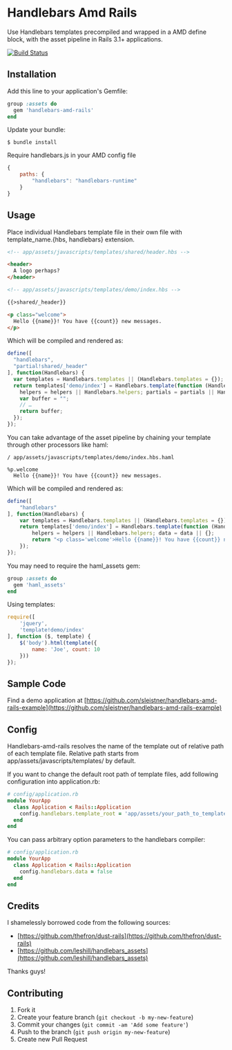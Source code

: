 # Handlebars Amd Rails

Use Handlebars templates precompiled and wrapped in a AMD define block, with the asset pipeline in Rails 3.1+ applications.

[![Build Status](https://travis-ci.org/sleistner/handlebars-amd-rails.png?branch=master)](https://travis-ci.org/sleistner/handlebars-amd-rails)

## Installation

Add this line to your application's Gemfile:

```ruby
group :assets do
  gem 'handlebars-amd-rails'
end
```

Update your bundle:

```
$ bundle install
```

Require handlebars.js in your AMD config file

```javascript
{
    paths: {
        "handlebars": "handlebars-runtime"
    }
}
```

## Usage

Place individual Handlebars template file in their own file with template_name.{hbs, handlebars} extension.

```html
<!-- app/assets/javascripts/templates/shared/header.hbs -->

<header>
  A logo perhaps?
</header> 
```

```html
<!-- app/assets/javascripts/templates/demo/index.hbs -->

{{>shared/_header}}

<p class="welcome">
  Hello {{name}}! You have {{count}} new messages.
</p>
```

Which will be compiled and rendered as:

```javascript
define([
  "handlebars",
  "partial!shared/_header"
], function(Handlebars) {
  var templates = Handlebars.templates || (Handlebars.templates = {});
  return templates['demo/index'] = Handlebars.template(function (Handlebars,depth0,helpers,partials,data) {
    helpers = helpers || Handlebars.helpers; partials = partials || Handlebars.partials; data = data || {};
    var buffer = "";
	// …
    return buffer;
  });
});
```

You can take advantage of the asset pipeline by chaining your template through other processors like haml:

```haml
/ app/assets/javascripts/templates/demo/index.hbs.haml

%p.welcome
  Hello {{name}}! You have {{count}} new messages.
```

Which will be compiled and rendered as:

```javascript
define([
	"handlebars"
], function(Handlebars) {
    var templates = Handlebars.templates || (Handlebars.templates = {});
    return templates['demo/index'] = Handlebars.template(function (Handlebars,depth0,helpers,partials,data) {
        helpers = helpers || Handlebars.helpers; data = data || {};
        return "<p class='welcome'>Hello {{name}}! You have {{count}} new messages.</p>";
    });
});
```

You may need to require the haml_assets gem:

```ruby
group :assets do
  gem 'haml_assets'
end
```

Using templates:

```javascript
require([
    'jquery',
    'template!demo/index'
], function ($, template) {
    $('body').html(template({
        name: 'Joe', count: 10
    }))
});
```

## Sample Code

Find a demo application at [https://github.com/sleistner/handlebars-amd-rails-example](https://github.com/sleistner/handlebars-amd-rails-example)

## Config

Handlebars-amd-rails resolves the name of the template out of relative path of each template file. Relative path starts from app/assets/javascripts/templates/ by default.

If you want to change the default root path of template files, add following configuration into application.rb:

```ruby
# config/application.rb
module YourApp
  class Application < Rails::Application
    config.handlebars.template_root = 'app/assets/your_path_to_templates/'
  end
end
```

You can pass arbitrary option parameters to the handlebars compiler:

```ruby
# config/application.rb
module YourApp
  class Application < Rails::Application
    config.handlebars.data = false
  end
end
```

## Credits

I shamelessly borrowed code from the following sources:

* [https://github.com/thefron/dust-rails](https://github.com/thefron/dust-rails)
* [https://github.com/leshill/handlebars_assets](https://github.com/leshill/handlebars_assets)

Thanks guys!

## Contributing

1. Fork it
2. Create your feature branch (`git checkout -b my-new-feature`)
3. Commit your changes (`git commit -am 'Add some feature'`)
4. Push to the branch (`git push origin my-new-feature`)
5. Create new Pull Request
